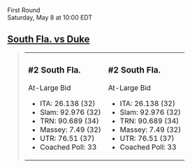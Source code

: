 First Round  
Saturday, May 8 at 10:00 EDT

## [South Fla. vs Duke](https://www.ncaa.com/game/5833371)

> <table><tr><td>

### #2 South Fla.

At-Large Bid

- ITA: 26.138 (32)
- Slam: 92.976 (32)
- TRN: 90.689 (34)
- Massey: 7.49 (32)
- UTR: 76.51 (37)
- Coached Poll: 33
</td><td>

### #2 South Fla.

At-Large Bid

- ITA: 26.138 (32)
- Slam: 92.976 (32)
- TRN: 90.689 (34)
- Massey: 7.49 (32)
- UTR: 76.51 (37)
- Coached Poll: 33
</td></tr></table>
